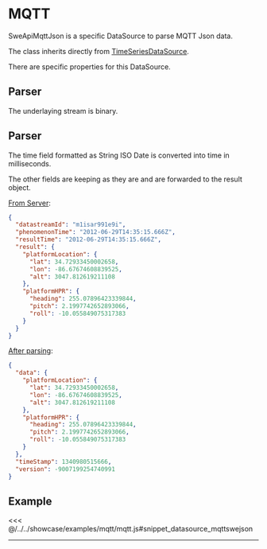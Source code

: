 # MQTT

SweApiMqttJson is a specific DataSource to parse MQTT Json data.

The class inherits directly from [TimeSeriesDataSource](general.md).

There are specific properties for this DataSource.

## Parser

The underlaying stream is binary.

## Parser
The time field formatted as String ISO Date is converted into time in milliseconds.

The other fields are keeping as they are and are forwarded to the result object.

<ins>From Server</ins>:

```json
{
  "datastreamId": "m1isar991e9i",
  "phenomenonTime": "2012-06-29T14:35:15.666Z",
  "resultTime": "2012-06-29T14:35:15.666Z",
  "result": {
    "platformLocation": {
      "lat": 34.72933450002658,
      "lon": -86.67674608839525,
      "alt": 3047.812619211108
    },
    "platformHPR": {
      "heading": 255.07896423339844,
      "pitch": 2.1997742652893066,
      "roll": -10.055849075317383
    }
  }
}
```

<ins>After parsing</ins>:

```json
{
  "data": {
    "platformLocation": {
      "lat": 34.72933450002658,
      "lon": -86.67674608839525,
      "alt": 3047.812619211108
    },
    "platformHPR": {
      "heading": 255.07896423339844,
      "pitch": 2.1997742652893066,
      "roll": -10.055849075317383
    }
  },
  "timeStamp": 1340980515666,
  "version": -9007199254740991
} 
```

<DocumentationLoad path="/guide/api/SweApiMqttJson.html"/>

## Example

<<< @/../../showcase/examples/mqtt/mqtt.js#snippet_datasource_mqttswejson

<hr class="demo-hr"/>

<Example path="/showcase/mqtt.html" style="border:none;width:100%;height: 500px" />
